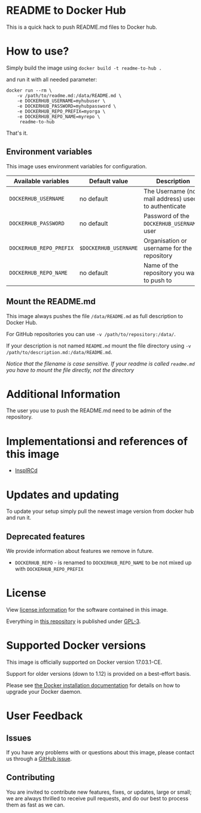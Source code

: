 README to Docker Hub
===

This is a quick hack to push README.md files to Docker hub.


# How to use?

Simply build the image using `docker build -t readme-to-hub .`

and run it with all needed parameter:

```console
docker run --rm \
    -v /path/to/readme.md:/data/README.md \
    -e DOCKERHUB_USERNAME=myhubuser \
    -e DOCKERHUB_PASSWORD=myhubpassword \
    -e DOCKERHUB_REPO_PREFIX=myorga \
    -e DOCKERHUB_REPO_NAME=myrepo \
     readme-to-hub
```

That's it.


## Environment variables

This image uses environment variables for configuration.

|Available variables     |Default value        |Description                                         |
|------------------------|---------------------|----------------------------------------------------|
|`DOCKERHUB_USERNAME`    |no default           |The Username (not mail address) used to authenticate|
|`DOCKERHUB_PASSWORD`    |no default           |Password of the `DOCKERHUB_USERNAME`-user           |
|`DOCKERHUB_REPO_PREFIX` |`$DOCKERHUB_USERNAME`|Organisation or username for the repository         |
|`DOCKERHUB_REPO_NAME`   |no default           |Name of the repository you want to push to          |


## Mount the README.md

This image always pushes the file `/data/README.md` as full description to Docker Hub.

For GitHub repositories you can use `-v /path/to/repository:/data/`.

If your description is not named `README.md` mount the file directory using `-v /path/to/description.md:/data/README.md`.

*Notice that the filename is case sensitive. If your readme is called `readme.md` you have to mount the file directly, not the directory*


# Additional Information

The user you use to push the README.md need to be admin of the repository.


# Implementationsi and references of this image

* [InspIRCd](https://github.com/Adam-/inspircd-docker/blob/master/.travis.yml)


# Updates and updating

To update your setup simply pull the newest image version from docker hub and run it.


## Deprecated features

We provide information about features we remove in future.

* `DOCKERHUB_REPO` - is renamed to `DOCKERHUB_REPO_NAME` to be not mixed up with `DOCKERHUB_REPO_PREFIX`


# License

View [license information](https://www.npmjs.com/package/docker-hub-api) for the software contained in this image.

Everything in [this repository](https://github.com/SISheogorath/readme-to-dockerhub) is published under [GPL-3](https://spdx.org/licenses/GPL-3.0).


# Supported Docker versions

This image is officially supported on Docker version 17.03.1-CE.

Support for older versions (down to 1.12) is provided on a best-effort basis.

Please see [the Docker installation documentation](https://docs.docker.com/installation/) for details on how to upgrade your Docker daemon.


# User Feedback

## Issues

If you have any problems with or questions about this image, please contact us through a [GitHub issue](https://github.com/SISheogorath/readme-to-dockerhub/issues).


## Contributing

You are invited to contribute new features, fixes, or updates, large or small; we are always thrilled to receive pull requests, and do our best to process them as fast as we can.

